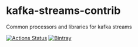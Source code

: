 # kafka-streams-contrib
Common processors and libraries for kafka streams

[![Actions Status](https://github.com/birdayz/kafka-streams-contrib/workflows/Java%20CI%20with%20Gradle/badge.svg)](https://github.com/birdayz/kafka-streams-contrib/actions)
[![Bintray](https://img.shields.io/bintray/v/birdayz/oss-releases/kafka-streams-contrib)](
https://bintray.com/birdayz/oss-releases/kafka-streams-contrib)

